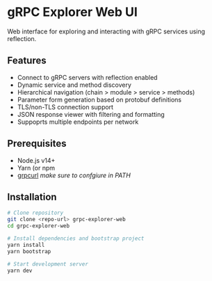 # gRPC Explorer Web UI

Web interface for exploring and interacting with gRPC services using reflection.

## Features

- Connect to gRPC servers with reflection enabled
- Dynamic service and method discovery
- Hierarchical navigation (chain > module > service > methods)
- Parameter form generation based on protobuf definitions
- TLS/non-TLS connection support
- JSON response viewer with filtering and formatting
- Suppoprts multiple endpoints per network

## Prerequisites

- Node.js v14+
- Yarn (or npm
- [grpcurl](https://github.com/fullstorydev/grpcurl) *make sure to confgiure in PATH*

## Installation

```bash
# Clone repository
git clone <repo-url> grpc-explorer-web
cd grpc-explorer-web

# Install dependencies and bootstrap project
yarn install
yarn bootstrap

# Start development server
yarn dev
